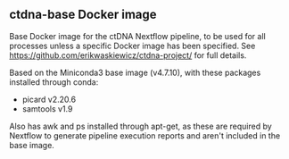 ## ctdna-base Docker image

Base Docker image for the ctDNA Nextflow pipeline, to be used for all processes unless a specific Docker image has been specified.
See https://github.com/erikwaskiewicz/ctdna-project/ for full details.

Based on the Miniconda3 base image (v4.7.10), with these packages installed through conda:
- picard v2.20.6
- samtools v1.9

Also has awk and ps installed through apt-get, as these are required by Nextflow to generate pipeline execution reports and aren't included in the base image.
